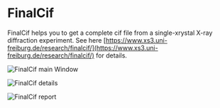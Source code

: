 # FinalCif

FinalCif helps you to get a complete cif file from a single-xrystal X-ray diffraction experiment. See here [https://www.xs3.uni-freiburg.de/research/finalcif/](https://www.xs3.uni-freiburg.de/research/finalcif/) for details.

![FinalCif main Window](https://www.xs3.uni-freiburg.de/research/finalcif/bilder/finalcif_main.PNG)

![FinalCif details](https://www.xs3.uni-freiburg.de/research/finalcif/bilder/finalcif_details.PNG)

![FinalCif report](https://www.xs3.uni-freiburg.de/research/finalcif/bilder/finalcif_report.PNG)

